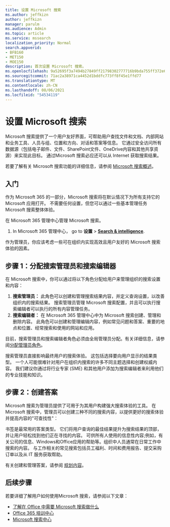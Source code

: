```yaml
---
title: 设置 Microsoft 搜索
ms.author: jeffkizn
author: jeffkizn
manager: parulm
ms.audience: Admin
ms.topic: article
ms.service: mssearch
localization_priority: Normal
search.appverid:
- BFB160
- MET150
- MOE150
description: 首次设置 Microsoft 搜索。
ms.openlocfilehash: 9a52695f3a7494b27849ff21798302777716b9bda755ff372e605ec45a6d94b5
ms.sourcegitcommit: 71ac2a38971ca4452d1bddfc773ff8f45e1ffd77
ms.translationtype: MT
ms.contentlocale: zh-CN
ms.lasthandoff: 08/06/2021
ms.locfileid: "54534119"
---
```

# <a name="set-up-microsoft-search"></a>设置 Microsoft 搜索

Microsoft 搜索提供了一个用户友好界面，可帮助用户查找文件和文档、内部网站和业务工具、人员与组、位置和方向、对话和答案等信息。 它通过安全访问所有数据源（包括电子邮件、文件、SharePoint文件、OneDrive内容和其他共享资源）来实现此目标。 通过Microsoft 搜索必应还可以从 Internet 获取搜索结果。

若要了解有关 Microsoft 搜索功能的详细信息，请参阅 [Microsoft 搜索概述](overview-microsoft-search.md)。

## <a name="get-started"></a>入门

作为 Microsoft 365 的一部分，Microsoft 搜索将在默认情况下为所有支持它的 Microsoft 应用打开。 不需要任何设置，但您可以通过一些基本管理任务Microsoft 搜索整体体验。

在 Microsoft 365 管理中心管理 Microsoft 搜索。

1. In Microsoft 365 管理中心， go to **设置**  >  [**Search & intelligence**](https://admin.microsoft.com/Adminportal/Home#/MicrosoftSearch).

作为管理员，你应该考虑一些可在组织内实现高效且用户友好的 Microsoft 搜索体验的因素。

## <a name="step-1-assign-search-admin-and-search-editor"></a>步骤 1：分配搜索管理员和搜索编辑器

在 Microsoft 搜索中，你可以通过将以下角色分配给用户来管理组织的搜索设置和内容：

1. **搜索管理员：** 此角色可以创建和管理搜索结果内容，并定义查询设置，以改善组织内的搜索结果。 搜索管理员管理 Microsoft 搜索配置，并且可以执行搜索编辑者可以执行的所有内容管理任务。
2. **搜索编辑者：** 在 Microsoft 365 管理中心中为 Microsoft 搜索创建、管理和删除内容。 此角色可以创建和管理编辑内容，例如常见问题和答案、重要的地点和位置、经常搜索和使用的网站和应用。

目前，搜索管理员和搜索编辑者角色必须由全局管理员分配。有关详细信息，请参阅[分配管理员角色](/office365/admin/add-users/assign-admin-roles?view=o365-worldwide)。

搜索管理员直接影响最终用户的搜索体验。 这包括选择要向用户显示的结果类型。 一个人可能很难针对用户在组织内搜索的许多不同主题选择和创建权威内容。 我们建议你通过将行业专家 (SME) 和其他用户添加为搜索编辑者来利用他们的专业技能和知识。

## <a name="step-2-create-answers"></a>步骤 2：创建答案

Microsoft 搜索为管理员提供了可用于为其用户构建强大搜索体验的工具。 在Microsoft 搜索中，管理员可以创建三种不同的搜索内容，以提供更好的搜索体验并提高内容的"可查找性"：

书签是最常用的答案类型。 它们将用户查询的最佳结果提升为搜索结果的顶部，并让用户轻松找到他们正在寻找的内容。
可供所有人使用的信息性内容;例如，有关公司的信息、Windows和Office应用的帮助等。组织中人员通常在日常工作中搜索的内容。 与工作相关的常见搜索包括员工福利、时间和费用报告、提交采购订单以及从 IT 服务获取帮助。

有关创建和管理答案，请参阅 [规划内容](plan-your-content.md)。

## <a name="next-steps"></a>后续步骤

若要详细了解用户如何使用Microsoft 搜索，请参阅以下文章：

- [了解在 Office 中需要 Microsoft 搜索做什么](https://support.office.com/article/find-what-you-need-with-microsoft-search-in-office-2457d4d8-48a8-4ad4-ab89-5a0657aa8446)
- [Office 365 培训中心](https://support.office.com/office-training-center)
- [Microsoft 搜索中心](https://support.office.com/article/-working-title-microsoft-search-center-b8bf5a2c-7515-40a9-9a6a-b8ed382c86bc)
